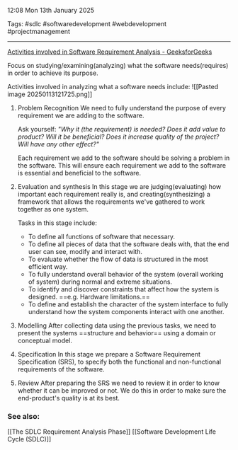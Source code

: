 12:08 Mon 13th January 2025

Tags: #sdlc #softwaredevelopment #webdevelopment #projectmanagement

------------------------------------
[Activities involved in Software Requirement Analysis - GeeksforGeeks](https://www.geeksforgeeks.org/activities-involved-in-software-requirement-analysis/)

Focus on studying/examining(analyzing) what the software needs(requires) in order to achieve its purpose.

Activities involved in analyzing what a software needs include:
![[Pasted image 20250113121725.png]]
1. Problem Recognition
	We need to fully understand the purpose of every requirement we are adding to the software.
	
	Ask yourself:
	*"Why it (the requirement) is needed?
	Does it add value to product? 
	Will it be beneficial? 
	Does it increase quality of the project? 
	Will have any other effect?"*
	
	Each requirement we add to the software should be solving a problem in the software.
	This will ensure each requirement we add to the software is essential and beneficial to the software.

2. Evaluation and synthesis
	In this stage we are judging(evaluating) how important each requirement really is, and creating(synthesizing) a framework that allows the requirements we've gathered to work together as one system.
	
	Tasks in this stage include:
	- To define all functions of software that necessary.
	- To define all pieces of data that the software deals with, that the end user can see, modify and interact with.
	- To evaluate whether the flow of data is structured in the most efficient way.
	- To fully understand overall behavior of the system (overall working of system) during normal and extreme situations.
	- To identify and discover constraints that affect how the system is designed. ==e.g. Hardware limitations.==
	- To define and establish the character of the system interface to fully understand how the system components interact with one another.

3. Modelling
	After collecting data using the previous tasks, we need to present the systems ==structure and behavior== using a domain or conceptual model.

4. Specification
	In this stage we prepare a Software Requirement Specification (SRS), to specify both the functional and non-functional requirements of the software.

5. Review
	After preparing the SRS we need to review it in order to know whether it can be improved or not.
	We do this in order to make sure the end-product's quality is at its best.
### See also:
[[The SDLC Requirement Analysis Phase]]
[[Software Development Life Cycle (SDLC)]]